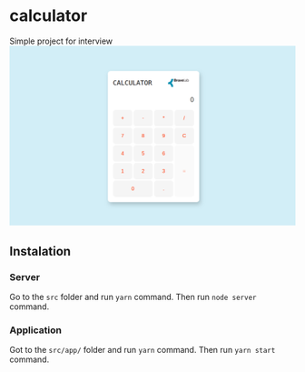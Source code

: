 # calculator
Simple project for interview
![Simple calculator](calculator.png)

## Instalation
### Server
Go to the `src` folder and run `yarn` command.
Then run `node server` command.

### Application
Got to the `src/app/` folder and run `yarn` command.
Then run `yarn start` command.